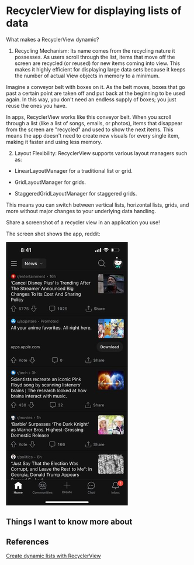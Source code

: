 # RecyclerView for displaying lists of data

What makes a RecyclerView dynamic?

1. Recycling Mechanism: Its name comes from the recycling nature it possesses. As users scroll through the list, items that move off the screen are recycled (or reused) for new items coming into view. This makes it highly efficient for displaying large data sets because it keeps the number of actual View objects in memory to a minimum.

Imagine a conveyor belt with boxes on it. As the belt moves, boxes that go past a certain point are taken off and put back at the beginning to be used again. In this way, you don't need an endless supply of boxes; you just reuse the ones you have.

In apps, RecyclerView works like this conveyor belt. When you scroll through a list (like a list of songs, emails, or photos), items that disappear from the screen are "recycled" and used to show the next items. This means the app doesn't need to create new visuals for every single item, making it faster and using less memory.

2. Layout Flexibility: RecyclerView supports various layout managers such as:

* LinearLayoutManager for a traditional list or grid.

* GridLayoutManager for grids.

* StaggeredGridLayoutManager for staggered grids.

This means you can switch between vertical lists, horizontal lists, grids, and more without major changes to your underlying data handling.

Share a screenshot of a recycler view in an application you use!

The screen shot shows the app, reddit:

![Screenshot of recycler view in an app, Reddit](/file_720.jpg)

## Things I want to know more about

## References

[Create dynamic lists with RecyclerView](https://developer.android.com/develop/ui/views/layout/recyclerview#java)